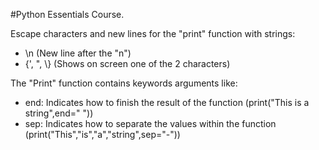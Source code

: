 #Python Essentials Course.

Escape characters and new lines for the "print" function with strings:
- \n (New line after the "n")
- {\', \", \\} (Shows on screen one of the 2 characters)

The "Print" function contains keywords arguments like:
- end: Indicates how to finish the result of the function (print("This is a string",end=" "))
- sep: Indicates how to separate the values within the function (print("This","is","a","string",sep="-"))
